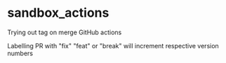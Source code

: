 # sandbox_actions
Trying out tag on merge GitHub actions

Labelling PR with "fix" "feat" or "break" will increment respective version numbers
